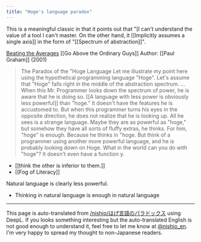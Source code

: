 ```yaml
---
title: "Hoge's language paradox"
---
```


This is a meaningful classic in that it points out that "[I can't understand the value of a tool I can't master. On the other hand, it [[Implicitly assumes a single axis]] in the form of "[[Spectrum of abstraction]]".

[Beating the Averages](http://practical-scheme.net/trans/beating-the-averages-j.html) [[Go Above the Ordinary Guys]] Author: [[Paul Graham]] (2001)
> The Paradox of the "Hoge Language
> Let me illustrate my point here using the hypothetical programming language "Hoge". Let's assume that "Hoge" falls right in the middle of the abstraction spectrum. ... When this Mr. Programmer looks down the spectrum of power, he is aware that he is doing so. [[A language with less power is obviously less powerful]] than "hoge." It doesn't have the features he is accustomed to. But when this programmer turns his eyes in the opposite direction, he does not realize that he is looking up. All he sees is a strange language. Maybe they are as powerful as "hoge," but somehow they have all sorts of fluffy extras, he thinks. For him, "hoge" is enough. Because he thinks in "hoge.
>  But think of a programmer using another more powerful language, and he is probably looking down on Hoge. What in the world can you do with "hoge"? It doesn't even have a function y.

- [[think the other is inferior to them.]]
- [[Fog of Literacy]]

Natural language is clearly less powerful.
- Thinking in natural language is enough in natural language

---
This page is auto-translated from [/nishio/ほげ言語のパラドックス](https://scrapbox.io/nishio/ほげ言語のパラドックス) using DeepL. If you looks something interesting but the auto-translated English is not good enough to understand it, feel free to let me know at [@nishio_en](https://twitter.com/nishio_en). I'm very happy to spread my thought to non-Japanese readers.